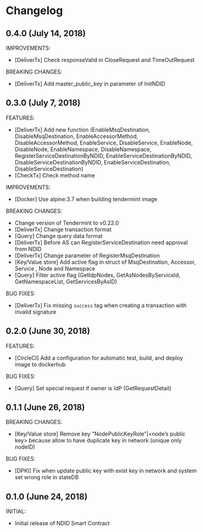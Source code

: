 # Changelog

## 0.4.0 (July 14, 2018)

IMPROVEMENTS:
- [DeliverTx] Check responseValid in CloseRequest and TimeOutRequest

BREAKING CHANGES:
- [DeliverTx] Add master_public_key in parameter of InitNDID

## 0.3.0 (July 7, 2018)

FEATURES:
- [DeliverTx] Add new function (EnableMsqDestination, DisableMsqDestination, EnableAccessorMethod, DisableAccessorMethod, EnableService, DisableService, EnableNode, DisableNode, EnableNamespace, DisableNamespace, RegisterServiceDestinationByNDID, EnableServiceDestinationByNDID, DisableServiceDestinationByNDID, EnableServiceDestination, DisableServiceDestination)
- [CheckTx] Check method name

IMPROVEMENTS:
- [Docker] Use alpine:3.7 when building tendermint image

BREAKING CHANGES:
- Change version of Tendermint to v0.22.0
- [DeliverTx] Change transaction format
- [Query] Change query data format
- [DeliverTx] Before AS can RegisterServiceDestination need approval from NDID
- [DeliverTx] Change parameter of RegisterMsqDestination
- [Key/Value store] Add active flag in struct of MsqDestination, Accessor, Service
, Node and Namespace
- [Query] Filter active flag (GetIdpNodes, GetAsNodesByServiceId, GetNamespaceList, GetServicesByAsID)

BUG FIXES:
- [DeliverTx] Fix missing `success` tag when creating a transaction with invalid signature

## 0.2.0 (June 30, 2018)

FEATURES:
- [CircleCI] Add a configuration for automatic test, build, and deploy image to dockerhub

BUG FIXES:
- [Query] Set special request if owner is IdP (GetRequestDetail)

## 0.1.1 (June 26, 2018)

BREAKING CHANGES:
- [Key/Value store] Remove key "NodePublicKeyRole"|<node’s public key> because allow to have duplicate key in network (unique only nodeID)

BUG FIXES:
- [DPKI] Fix when update public key with exist key in network and system set wrong role in stateDB

## 0.1.0 (June 24, 2018)

INITIAL:
- Initial release of NDID Smart Contract

